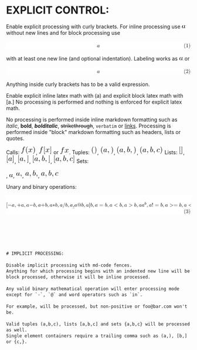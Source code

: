 # EXPLICIT CONTROL:

Enable explicit processing with curly brackets.
For inline processing use ![963deeaebe044c4492a69ac154e075f4](figs/963deeaebe044c4492a69ac154e075f4.png) without new lines and
for block processing use 

![bc90c9484a9b560e3e77acc4a09379eb](figs/bc90c9484a9b560e3e77acc4a09379eb.png)

 with at least one new line (and optional indentation).
Labeling works as ![5033f5324431816350df66d3bbe0b855](figs/5033f5324431816350df66d3bbe0b855.png) or 

![91ab0949e26d26795af0eee878fe0367](figs/91ab0949e26d26795af0eee878fe0367.png)


Anything inside curly brackets has to be a valid expression.

Enable explicit inline latex math with \(a\) and
explicit block latex math with \[a.\] No
processing is performed and nothing is enforced for explicit latex math.

No processing is performed inside inline markdown formatting
such as *italic*, **bold**, ***bolditalic***, ~~strikethrough~~, `verbatim` or
[links](http://github.com). Processing is performed inside "block" markdown
formatting such as headers, lists or quotes.


Calls: ![2e6eacdd7f27cbf56429015538b84f19](figs/2e6eacdd7f27cbf56429015538b84f19.png), ![7b2f50570c1828ce55ecda5e43899509](figs/7b2f50570c1828ce55ecda5e43899509.png) or ![ecbcbd2e0798c60e8c0915f905ecadee](figs/ecbcbd2e0798c60e8c0915f905ecadee.png).
Tuples: ![59881c5895f0fb0c2472db34cf1b3104](figs/59881c5895f0fb0c2472db34cf1b3104.png), ![03d388147c5b221dea64fd8cae1f30f2](figs/03d388147c5b221dea64fd8cae1f30f2.png), ![d3ca9839c8cfdfbc2fb36b60a89e5482](figs/d3ca9839c8cfdfbc2fb36b60a89e5482.png), ![2e9203ae2902d1bedbe76b22d4f12e43](figs/2e9203ae2902d1bedbe76b22d4f12e43.png)
Lists: ![db4a07c176b7a00a2acd455d96ecf01d](figs/db4a07c176b7a00a2acd455d96ecf01d.png), ![68346868f9d0bb2a926c9e59ad368470](figs/68346868f9d0bb2a926c9e59ad368470.png), ![13a51c30dd2246c87ae53465f70fe2e4](figs/13a51c30dd2246c87ae53465f70fe2e4.png), ![9df522e17f9bfa5af8ab77e7fde4f7eb](figs/9df522e17f9bfa5af8ab77e7fde4f7eb.png), ![433bcbfb6b37467664b97c19f98395d5](figs/433bcbfb6b37467664b97c19f98395d5.png)
Sets: ![4985e430673d1de4e29fbd3d887a062e](figs/4985e430673d1de4e29fbd3d887a062e.png), ![78da467db282e097d0d507c19774b309](figs/78da467db282e097d0d507c19774b309.png), ![5d03e6eb3000df5c1a770f3ebcd138c5](figs/5d03e6eb3000df5c1a770f3ebcd138c5.png), ![14700546fbcf9eefaafa9c7f342ac181](figs/14700546fbcf9eefaafa9c7f342ac181.png), ![8d084ece46331544ce171005edd70073](figs/8d084ece46331544ce171005edd70073.png)

Unary and binary operations: 

![9471f77aae9c35cbe6fbb874267551cf](figs/9471f77aae9c35cbe6fbb874267551cf.png)


```





# IMPLICIT PROCESSING:

Disable implicit processing with md-code fences.
Anything for which processing begins with an indented new line will be
block processed, otherwise it will be inline processed.

Any valid binary mathematical operation will enter processing mode
except for `-`, `@` and word operators such as `in`.

For example, will be processed, but non-positive or foo@bar.com won't be.

Valid tuples (a,b,c), lists [a,b,c] and sets {a,b,c} will be processed as well.
Single element containers require a trailing comma such as (a,), [b,] or {c,}.

```

